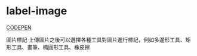 # label-image

[CODEPEN](https://codepen.io/justin000abc/pen/bGbRmOx)

圖片標記
上傳圖片之後可以選擇各種工具對圖片進行標記，例如多邊形工具、矩形工具、畫筆、橢圓形工具、橡皮擦
